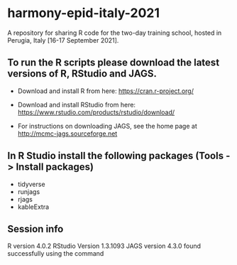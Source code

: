 # harmony-epid-italy-2021
A repository for sharing R code for the two-day training school, hosted in Perugia, Italy [16-17 September 2021].

## To run the R scripts please download the latest versions of R, RStudio and JAGS.

- Download and install R from here: https://cran.r-project.org/

- Download and install RStudio from here: https://www.rstudio.com/products/rstudio/download/

- For instructions on downloading JAGS, see the home page at http://mcmc-jags.sourceforge.net


## In R Studio install the following packages (Tools -> Install packages)

- tidyverse
- runjags
- rjags 
- kableExtra

## Session info
R version 4.0.2
RStudio Version 1.3.1093
JAGS version 4.3.0 found successfully using the command




